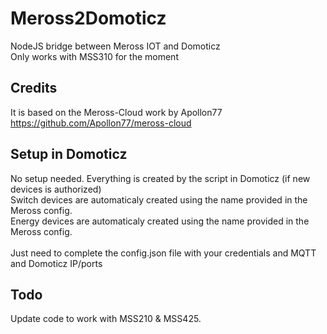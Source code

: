 # Meross2Domoticz
NodeJS bridge between Meross IOT and Domoticz<br />
Only works with MSS310 for the moment<br />

## Credits
It is based on the Meross-Cloud work by Apollon77
https://github.com/Apollon77/meross-cloud

## Setup in Domoticz
No setup needed. Everything is created by the script in Domoticz (if new devices is authorized)<br />
Switch devices are automaticaly created using the name provided in the Meross config.<br />
Energy devices are automaticaly created using the name provided in the Meross config.<br />
<br />
Just need to complete the config.json file with your credentials and MQTT and Domoticz IP/ports <br />

## Todo
Update code to work with MSS210 & MSS425.<br />
